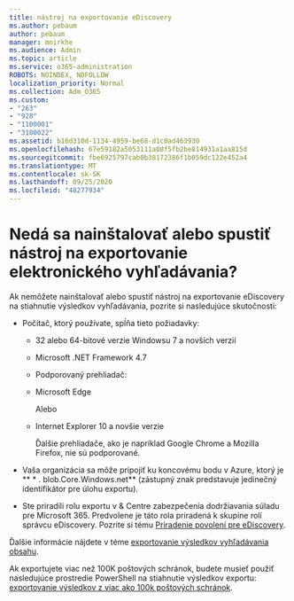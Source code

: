 ```yaml
---
title: nástroj na exportovanie eDiscovery
ms.author: pebaum
author: pebaum
manager: mnirkhe
ms.audience: Admin
ms.topic: article
ms.service: o365-administration
ROBOTS: NOINDEX, NOFOLLOW
localization_priority: Normal
ms.collection: Adm_O365
ms.custom:
- "263"
- "928"
- "1100001"
- "3100022"
ms.assetid: b16d310d-1134-4959-be68-d1c0ad463930
ms.openlocfilehash: 67e59182a5053111a08f5fb2be814931a1aa815d
ms.sourcegitcommit: fbe6925797cab0b38172386f1b059dc122e452a4
ms.translationtype: MT
ms.contentlocale: sk-SK
ms.lasthandoff: 09/25/2020
ms.locfileid: "48277934"
---
```

# <a name="cant-install-or-run-the-ediscovery-export-tool"></a>Nedá sa nainštalovať alebo spustiť nástroj na exportovanie elektronického vyhľadávania?

Ak nemôžete nainštalovať alebo spustiť nástroj na exportovanie eDiscovery na stiahnutie výsledkov vyhľadávania, pozrite si nasledujúce skutočnosti:
  
- Počítač, ktorý používate, spĺňa tieto požiadavky:

  - 32 alebo 64-bitové verzie Windowsu 7 a novších verzií

  - Microsoft .NET Framework 4.7

  - Podporovaný prehliadač:

  - Microsoft Edge

    Alebo

  - Internet Explorer 10 a novšie verzie

    Ďalšie prehliadače, ako je napríklad Google Chrome a Mozilla Firefox, nie sú podporované.

- Vaša organizácia sa môže pripojiť ku koncovému bodu v Azure, ktorý je ** \* . blob.Core.Windows.net** (zástupný znak predstavuje jedinečný identifikátor pre úlohu exportu).

- Ste priradili rolu exportu v &amp; Centre zabezpečenia dodržiavania súladu pre Microsoft 365. Predvolene je táto rola priradená k skupine rolí správcu eDiscovery. Pozrite si tému [Priradenie povolení pre eDiscovery](https://docs.microsoft.com/microsoft-365/compliance/assign-ediscovery-permissions).

Ďalšie informácie nájdete v téme [exportovanie výsledkov vyhľadávania obsahu](https://docs.microsoft.com/microsoft-365/compliance/export-search-results).

Ak exportujete viac než 100K poštových schránok, budete musieť použiť nasledujúce prostredie PowerShell na stiahnutie výsledkov exportu:  [exportovanie výsledkov z viac ako 100k poštových schránok](https://docs.microsoft.com/microsoft-365/compliance/export-search-results?view=o365-worldwide%23exporting-results-from-more-than-100000-mailboxes).
